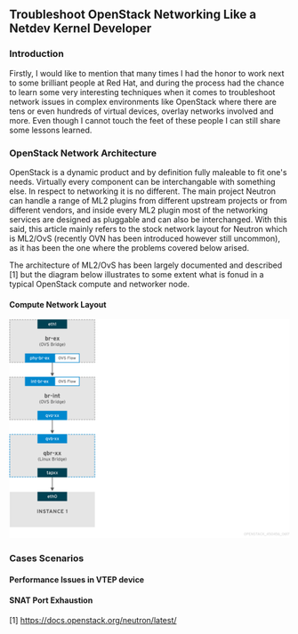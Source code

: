 ## Troubleshoot OpenStack Networking Like a Netdev Kernel Developer

### Introduction

Firstly, I would like to mention that many times I had the honor to work next to some brilliant people at Red Hat, and during the process had the chance to learn some very interesting techniques when it comes to troubleshoot network issues in complex environments like OpenStack where there are tens or even hundreds of virtual devices, overlay networks involved and more. Even though I cannot touch the feet of these people I can still share some lessons learned.


### OpenStack Network Architecture

OpenStack is a dynamic product and by definition fully maleable to fit one's needs. Virtually every component can be interchangable with something else. In respect to networking it is no different. The main project Neutron can handle a range of ML2 plugins from different upstream projects or from different vendors, and inside every ML2 plugin most of the networking services are designed as pluggable and can also be interchanged. With this said, this article mainly refers to the stock network layout for Neutron which is ML2/OvS (recently OVN has been introduced however still uncommon), as it has been the one where the problems covered below arised.

The architecture of ML2/OvS has been largely documented and described [1] but the diagram below illustrates to some extent what is fonud in a typical OpenStack compute and networker node.

#### Compute Network Layout

![Compute Network Layout](images/compute-layout.png)


### Cases Scenarios

#### Performance Issues in VTEP device

#### 

#### SNAT Port Exhaustion

#### 

[1] https://docs.openstack.org/neutron/latest/
